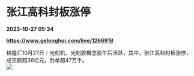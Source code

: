 # 张江高科封板涨停

**2023-10-27 05:34**

**https://www.gelonghui.com/live/1266918**

格隆汇10月27日｜光刻机、光刻胶概念股午后活跃，其中，张江高科封板涨停，成交额超36亿元，封单超47万手。  
![](https://img5.gelonghui.com/live/868c2-75ded99f-5b83-43f1-8b2f-9f2d78dcf6f4.jpg)